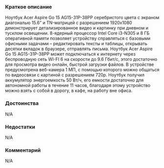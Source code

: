 ### **Краткое описание**
Ноутбук Acer Aspire Go 15 AG15-31P-38PP серебристого цвета с экраном диагональю 15.6” и TN-матрицей с разрешением 1920x1080 демонстрирует детализированное видео и картинку при дневном и тусклом освещении. 8-ядерный процессор Intel Core i3-N305 и 8 ГБ оперативной памяти позволяет устройству справляться с базовыми офисными задачами – редактировать тексты и таблицы, открывать десятки вкладок в браузере, отправлять письма.  Ноутбук Acer Aspire Go 15 AG15-31P-38PP может подключаться к интернету через беспроводную сеть WI-FI 6 на скорости до 9.6 Гбит/с, этого достаточно для просмотра видео онлайн, быстрой загрузки файлов. В устройстве предусмотрена веб-камера 1 МП, с помощью которого можно общаться по видеосвязи с картиной с разрешением 720р. Ноутбук получил аккумулятор энергоемкость 50 Вт/ч, его емкости достаточно для автономной работы в течение 11 часов, благодаря этому устройство можно взять с собой в дорогу, в кафе, на работу вне офиса.

### **Достоинства**
N/A

### **Недостатки**
N/A

### **Комментарий**
N/A
